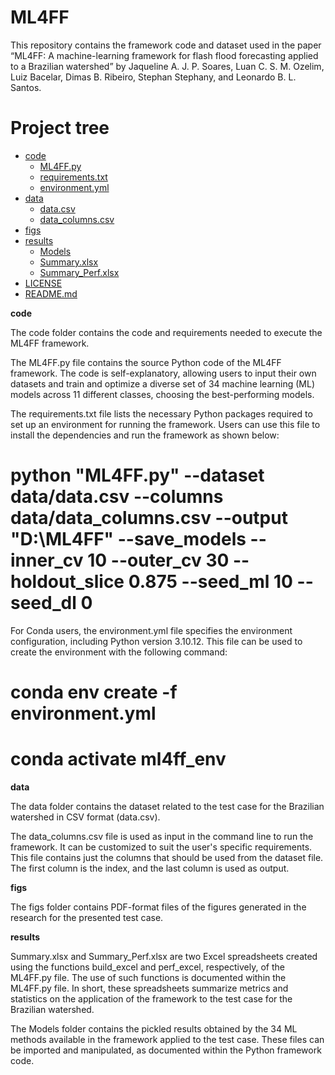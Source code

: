 # ML4FF

This repository contains the framework code and dataset used in the paper “ML4FF: A machine-learning framework for flash flood forecasting applied to a Brazilian watershed” by Jaqueline A. J. P. Soares, Luan C. S. M. Ozelim, Luiz Bacelar, Dimas B. Ribeiro, Stephan Stephany, and Leonardo B. L. Santos.

# Project tree

 * [code](/../../tree/main/code)
   * [ML4FF.py](/../../blob/main/code/ML4FF.py)
   * [requirements.txt](/../../blob/main/code/requirements.txt)
   * [environment.yml](/../../blob/main/code/environment.yml)
 * [data](/../../tree/main/data)
   * [data.csv](/../../blob/main/data/data.csv)
   * [data_columns.csv](/../../blob/main/data/data_columns.csv)
 * [figs](/../../tree/main/figs)
 * [results](/../../tree/main/results)
   * [Models](/../../tree/main/results/Models)
   * [Summary.xlsx](/../../blob/main/results/Summary.xlsx)
   * [Summary_Perf.xlsx](/../../blob/main/results/Summary_Perf.xlsx)
 * [LICENSE](/../../blob/main/LICENSE)
 * [README.md](/../../blob/main/README.md)

**code**

The code folder contains the code and requirements needed to execute the ML4FF framework. 

The ML4FF.py file contains the source Python code of the ML4FF framework. The code is self-explanatory, allowing users to input their own datasets and train and optimize a diverse set of 34 machine learning (ML) models across 11 different classes, choosing the best-performing models.

The requirements.txt file lists the necessary Python packages required to set up an environment for running the framework. Users can use this file to install the dependencies and run the framework as shown below:

# python "ML4FF.py" --dataset data/data.csv --columns data/data_columns.csv --output "D:\\ML4FF" --save_models --inner_cv 10 --outer_cv 30 --holdout_slice 0.875 --seed_ml 10 --seed_dl 0

For Conda users, the environment.yml file specifies the environment configuration, including Python version 3.10.12. This file can be used to create the environment with the following command:

# conda env create -f environment.yml
# conda activate ml4ff_env

**data**

The data folder contains the dataset related to the test case for the Brazilian watershed in CSV format (data.csv).

The data_columns.csv file is used as input in the command line to run the framework. It can be customized to suit the user's specific requirements. This file contains just the columns that should be used from the dataset file. The first column is the index, and the last column is used as output.

**figs**

The figs folder contains PDF-format files of the figures generated in the research for the presented test case.

**results**

Summary.xlsx and Summary_Perf.xlsx are two Excel spreadsheets created using the functions build_excel and perf_excel, respectively, of the ML4FF.py file. The use of such functions is documented within the ML4FF.py file. In short, these spreadsheets summarize metrics and statistics on the application of the framework to the test case for the Brazilian watershed. 

The Models folder contains the pickled results obtained by the 34 ML methods available in the framework applied to the test case. These files can be imported and manipulated, as documented within the Python framework code.
